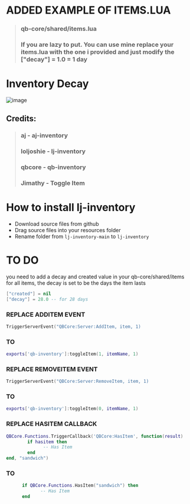 # ADDED EXAMPLE OF ITEMS.LUA
>### qb-core/shared/items.lua
>### If you are lazy to put. You can use mine replace your items.lua with the one i provided and just modify the ["decay"] = 1.0 = 1 day

# Inventory Decay

![image](https://user-images.githubusercontent.com/80186604/163069477-114e14ec-bec1-4f93-8421-42017c605f15.png)

## Credits:
>### aj - aj-inventory
>### loljoshie - lj-inventory
>### qbcore - qb-inventory
>### Jimathy - Toggle Item

# How to install lj-inventory
* Download source files from github
* Drag source files into your resources folder
* Rename folder from `lj-inventory-main` to `lj-inventory`

# TO DO
you need to add a decay and created value in your qb-core/shared/items for all items, the decay is set to be the days the item lasts

```lua
["created"] = nil
["decay"] = 28.0 -- for 28 days
```

### REPLACE ADDITEM EVENT
```lua
TriggerServerEvent("QBCore:Server:AddItem, item, 1)
```

### TO
```lua
exports['qb-inventory']:toggleItem(1, itemName, 1)
```

### REPLACE REMOVEITEM EVENT
```lua
TriggerServerEvent("QBCore:Server:RemoveItem, item, 1)
```

### TO
```lua
exports['qb-inventory']:toggleItem(0, itemName, 1)
```


### REPLACE HASITEM CALLBACK
```lua
QBCore.Functions.TriggerCallback('QBCore:HasItem', function(result)
        if hasitem then
              -- Has Item
        end
end, "sandwich")
```

### TO
```lua
      if QBCore.Functions.HasItem("sandwich") then
             -- Has Item
      end
```
